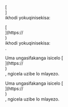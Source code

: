 [<br host>]<br action>ikhodi yokuqinisekisa:<br code>

[<br host>](https://<br host>)<br action>ikhodi yokuqinisekisa:<br code>.

Uma ungasifakanga isicelo [<br host>](https://<br host>)<br action>, ngicela uzibe lo mlayezo.

Uma ungasifakanga isicelo [<br host>](https://<br host>)<br action>, ngicela uzibe lo mlayezo.
